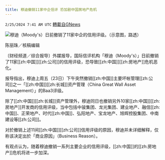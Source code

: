 ```yaml
---
title: 穆迪撤销11家中企信评 恐加剧中国房地产危机
---
```

`2/25/2024 7:41 AM UTC` [轉載自GNews](https://gnews.org/articles/2339645)

![](https://img.ltn.com.tw/Upload/business/page/800/2024/02/25/phpk3aIzu.jpg "")穆迪（Moody's）日前撤销了11家中企的信用评级。（示意图，路透）

陈丽珠／核稿编辑

〔财经频道／综合报导〕外媒报导，国际信评机构「穆迪（Moody's）」日前撤销了11家[[zh:中国]][[zh:公司]]的信用评级，恐导致[[zh:中国]][[zh:房地产]]危机恶化。

报导指出，穆迪上周五（23日）下午突然撤销[[zh:中国]]主要坏帐管理[[zh:公司]]之一「[[zh:中国]][[zh:长城]]资产管理（China Great Wall Asset Management）」的Baa3评级。

除了[[zh:中国]][[zh:长城]]资产管理外，穆迪同日也撤销另外10家[[zh:中国]][[zh:房地产]]开发商的信用评级，当中包括中骏集团、龙光集团、建业地产、融信[[zh:中国]]、正荣地产、时代[[zh:中国]]、弘阳地产、宝龙地产、旭辉控股集团、中南建设等[[zh:公司]]。

对於撤销上述11间[[zh:中国]][[zh:公司]]信用评级的原因，穆迪并未详细解释，仅称该决定出於「商业原因」（Business Reason）。

有观点认为，随着穆迪撤销一系列主要企业的信用评级，[[zh:中国]]的[[zh:房地产]]危机将进一步加深。
